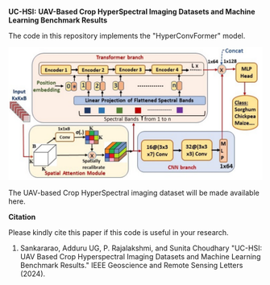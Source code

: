 **UC-HSI:** **UAV-Based Crop HyperSpectral Imaging Datasets and Machine Learning Benchmark Results**


The code in this repository implements the "HyperConvFormer" model. 

![Alt text](HyperConvFormer.png)




The UAV-based Crop HyperSpectral imaging dataset will be made available here.



**Citation**

Please kindly cite this paper if this code is useful in your research.

1. Sankararao, Adduru UG, P. Rajalakshmi, and Sunita Choudhary "UC-HSI: UAV Based Crop Hyperspectral Imaging Datasets and Machine Learning Benchmark Results." IEEE Geoscience and Remote Sensing Letters (2024).
